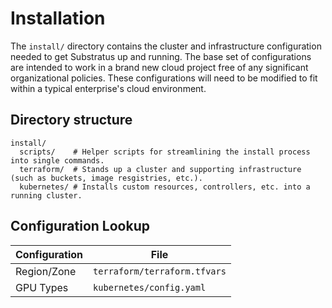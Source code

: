 # Installation

The `install/` directory contains the cluster and infrastructure configuration needed to get Substratus up and running. The base set of configurations are intended to work in a brand new cloud project free of any significant organizational policies. These configurations will need to be modified to fit within a typical enterprise's cloud environment.

## Directory structure

```
install/
  scripts/    # Helper scripts for streamlining the install process into single commands.
  terraform/  # Stands up a cluster and supporting infrastructure (such as buckets, image resgistries, etc.).
  kubernetes/ # Installs custom resources, controllers, etc. into a running cluster.
```

## Configuration Lookup

| Configuration | File                                     |
| ------------- | ---------------------------------------- |
| Region/Zone   | `terraform/terraform.tfvars`             |
| GPU Types     | `kubernetes/config.yaml`                 |
